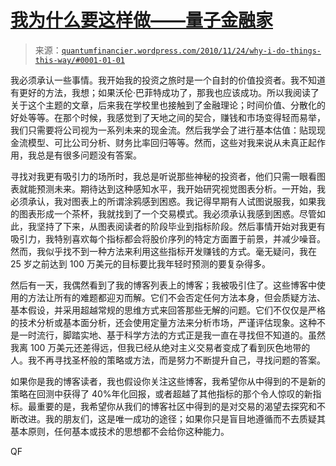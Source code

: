 <!--yml

类别：未分类

日期：2024 年 05 月 18 日 14:01:34

-->

# [我为什么要这样做——量子金融家](https://quantumfinancier.wordpress.com/2010/11/24/why-i-do-things-this-way/#0001-01-01)

> 来源：[`quantumfinancier.wordpress.com/2010/11/24/why-i-do-things-this-way/#0001-01-01`](https://quantumfinancier.wordpress.com/2010/11/24/why-i-do-things-this-way/#0001-01-01)

我必须承认一些事情。我开始我的投资之旅时是一个自封的价值投资者。我不知道有更好的方法，我想；如果沃伦·巴菲特成功了，那我也应该成功。所以我阅读了关于这个主题的文章，后来我在学校里也接触到了金融理论；时间价值、分散化的好处等等。在那个时候，我感觉到了天地之间的契合，赚钱和市场变得轻而易举，我们只需要将公司视为一系列未来的现金流。然后我学会了进行基本估值：贴现现金流模型、可比公司分析、财务比率回归等等。然而，这些对我来说从未真正起作用，我总是有很多问题没有答案。

寻找对我更有吸引力的场所时，我总是听说那些神秘的投资者，他们只需一眼看图表就能预测未来。期待达到这种感知水平，我开始研究视觉图表分析。一开始，我必须承认，我对图表上的所谓涂鸦感到困惑。我记得早期有人试图说服我，如果我的图表形成一个茶杯，我就找到了一个交易模式。我必须承认我感到困惑。尽管如此，我坚持了下来，从图表阅读者的阶段毕业到指标阶段。然后事情开始对我更有吸引力，我特别喜欢每个指标都会将股价序列的特定方面置于前景，并减少噪音。然而，我似乎找不到一种方法来利用这些指标开发赚钱的方式。毫无疑问，我在 25 岁之前达到 100 万美元的目标要比我年轻时预测的要复杂得多。

然后有一天，我偶然看到了我的博客列表上的博客；我被吸引住了。这些博客中使用的方法让所有的难题都迎刃而解。它们不会否定任何方法本身，但会质疑方法、基本假设，并采用超越常规的思维方式来回答那些无解的问题。它们不仅仅是严格的技术分析或基本面分析，还会使用定量方法来分析市场，严谨评估现象。这种不是一时流行，脚踏实地、基于科学方法的方式正是我一直在寻找但不知道的。虽然我离 100 万美元还差得远，但我已经从绝对主义交易者变成了看到灰色地带的人。我不再寻找圣杯般的策略或方法，而是努力不断提升自己，寻找问题的答案。

如果你是我的博客读者，我也假设你关注这些博客，我希望你从中得到的不是新的策略在回测中获得了 40%年化回报，或者超越了其他指标的那个令人惊叹的新指标。最重要的是，我希望你从我们的博客社区中得到的是对交易的渴望去探究和不断改进。我的朋友们，这是唯一成功的途径；如果你只是盲目地遵循而不去质疑其基本原则，任何基本或技术的思想都不会给你这种能力。

QF
